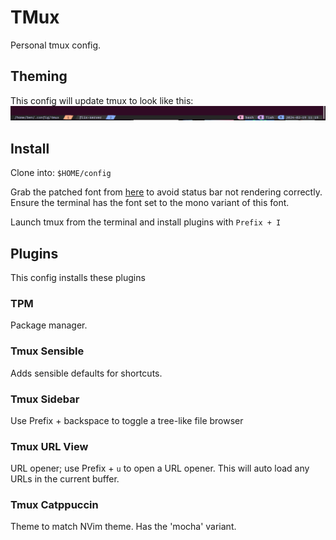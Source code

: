 # TMux
Personal tmux config.

## Theming
This config will update tmux to look like this:
![Status bar](./data/status_bar.png)

## Install
Clone into: `$HOME/config`

Grab the patched font from [here](https://github.com/ryanoasis/nerd-fonts/releases/download/v3.1.1/0xProto.zip)
to avoid status bar not rendering correctly. Ensure the terminal has the font set to the mono variant
of this font.

Launch tmux from the terminal and install plugins with `Prefix + I`

## Plugins
This config installs these plugins

### TPM
Package manager.

### Tmux Sensible
Adds sensible defaults for shortcuts.

### Tmux Sidebar
Use Prefix + backspace to toggle a tree-like file browser

### Tmux URL View
URL opener; use Prefix + `u` to open a URL opener. This will auto load any URLs in the current
buffer.

### Tmux Catppuccin
Theme to match NVim theme. Has the 'mocha' variant.
